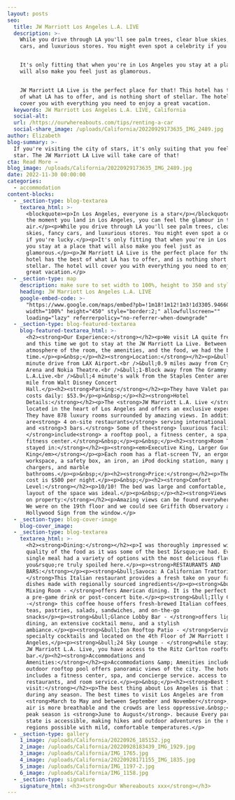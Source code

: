 ```yaml
---
layout: posts
seo:
  title: JW Marriott Los Angeles L.A. LIVE
  description: >-
    While you drive through LA you'll see palm trees, clear blue skies, fancy
    cars, and luxurious stores. You might even spot a celebrity if you're lucky.


    It's only fitting that when you're in Los Angeles you stay at a place that
    will also make you feel just as glamorous.


    JW Marriott LA Live is the perfect place for that! This hotel has the best
    of what LA has to offer, and is nothing short of stellar. The hotel will
    cover you with everything you need to enjoy a great vacation.
  keywords: JW Marriott Los Angeles L.A. LIVE, California
  social-alt:
  url: /https://ourwhereabouts.com/tips/renting-a-car
  social-share_image: /uploads/California/20220929173635_IMG_2489.jpg
author: Elizabeth
blog-summary: >-
  If you're visiting the city of stars, it's only suiting that you feel like a
  star. The JW Marriott LA Live will take care of that!
cta: Read More →
blog_image: /uploads/California/20220929173635_IMG_2489.jpg
date: 2022-11-30 00:00:00
categories:
  - accommodation
content-blocks:
  - _section-type: blog-textarea
    textarea_html: >-
      <blockquote><p>In Los Angeles, everyone is a star</p></blockquote><p>From
      the moment you land in Los Angeles, you can feel the glamour in the
      air.</p><p>While you drive through LA you'll see palm trees, clear blue
      skies, fancy cars, and luxurious stores. You might even spot a celebrity
      if you're lucky.</p><p>It's only fitting that when you're in Los Angeles
      you stay at a place that will also make you feel just as
      glamorous.</p><p>JW Marriott LA Live is the perfect place for that! This
      hotel has the best of what LA has to offer, and is nothing short of
      stellar. The hotel will cover you with everything you need to enjoy a
      great vacation.</p>
  - _section-type: map
    description: make sure to set width to 100%, height to 350 and style to border 2
    heading: JW Marriott Los Angeles L.A. LIVE
    google-embed-code: >-
      "https://www.google.com/maps/embed?pb=!1m18!1m12!1m3!1d3305.9466037391803!2d-118.2686599849637!3d34.04524078060786!2m3!1f0!2f0!3f0!3m2!1i1024!2i768!4f13.1!3m3!1m2!1s0x80c2c7b97afee08f%3A0x6eb7594db5ec0692!2sJW%20Marriott%20Los%20Angeles%20L.A.%20LIVE!5e0!3m2!1sen!2sil!4v1669664868742!5m2!1sen!2sil"
      width="100%" height="450" style="border:2;" allowfullscreen=""
      loading="lazy" referrerpolicy="no-referrer-when-downgrade"
  - _section-type: blog-featured-textarea
    blog-featured-textarea_html: >-
      <h2><strong>Our Experience:</strong></h2><p>We visit LA quite frequently,
      and this time we got to stay at the JW Marriott La Live. Between the
      atmosphere of the room, the amenities, and the food, we had the best
      time.</p><p>&nbsp;</p><h2><strong>Location:</strong></h2><p>&bull;20-30
      minute drive from LAX Airport.<br />&bull;0.9 miles away from Crypto.com
      Arena and Nokia Theatre.<br />&bull;1-Block away from The Grammy Museum at
      L.A.Live.<br />&bull;4 minute's walk from the Staples Center arena and a
      mile from Walt Disney Concert
      Hall.</p><h2><strong>Parking:</strong></h2><p>They have Valet parking that
      costs daily: $53.9</p><p>&nbsp;</p><h2><strong>Hotel
      Details:</strong></h2><p>The <strong>JW Marriott L.A. Live </strong>hotel,
      located in the heart of Los Angeles and offers an exclusive experience.
      They have 878 luxury rooms surrounded by amazing views. In addition, there
      are<strong> 4 on-site restaurants</strong> serving international cuisine
      and <strong>3 bars.</strong> Some of the<strong> luxurious facilities
      </strong>include<strong> a rooftop pool, a fitness center, a spa, and a
      fitness center.</strong>&nbsp;</p><p>&nbsp;</p><h2><strong>Room Type we
      stayed in:</strong></h2><p><strong><em>Executive King, Larger Guest Room 1
      King</em></strong></p><p>Each room has a flat-screen TV, an ergonomic
      workspace, a safety box, an iron, an iPod docking station, many ports for
      chargers, and marble
      bathrooms.</p><p>&nbsp;</p><h2><strong>Price:</strong></h2><p>The average
      cost is $500 per night.</p><p>&nbsp;</p><h2><strong>Comfort
      Level:</strong></h2><p>10/10! The bed was large and comfortable, and the
      layout of the space was ideal.</p><p>&nbsp;</p><h2><strong>Views to expect
      on property:</strong></h2><p>Amazing views can be found everywhere you go.
      We were on the 19th floor and we could see Griffith Observatory and the
      Hollywood Sign from the window.</p>
  - _section-type: blog-cover-image
    blog-cover_image:
  - _section-type: blog-textarea
    textarea_html: >-
      <h2><strong>Dining:</strong></h2><p>I was thoroughly impressed with the
      quality of the food as it was some of the best I&rsquo;ve had. Every
      single meal had a variety of options with the most delicious flavoring. So
      you&rsquo;re truly spoiled here.</p><p><strong>RESTAURANTS AND
      BARS:</strong></p><p><strong>&bull;Savoca: A Californian Trattoria -
      </strong>This Italian restaurant provides a fresh take on your favorite
      dishes made with regionally sourced ingredients</p><p><strong>&bull;The
      Mixing Room - </strong>offers American dining. It is the perfect place for
      a pre-game drink or post-concert bite.</p><p><strong>&bull;Illy Caffe
      -</strong> this coffee house offers fresh-brewed Italian coffees, herbal
      teas, pastries, salads, sandwiches, and on-the-go
      snacks</p><p><strong>&bull;Glance Lobby Bar - </strong>offers light
      dining, an extensive cocktail menu, and a stylish
      ambiance.</p><p><strong>&bull;Ion Rooftop Patio - </strong>Serving
      specialty cocktails and located on the 4th Floor of JW Marriott Los
      Angeles,</p><p><strong>&bull;24 Sky Lounge - </strong>while staying at the
      JW Marriott L.A. Live, you have access to the Ritz Carlton rooftop
      bar.</p><h2><strong>Accommodations and
      Amenities:</strong></h2><p>Accommodations &amp; Amenities include the
      outdoor rooftop pool offers panoramic views of the city. The hotel also
      includes a fitness center, spa, and concierge service. access to the
      restaurants, and room service.</p><p>&nbsp;</p><h2><strong>Best Season to
      visit:</strong></h2><p>The best thing about Los Angeles is that it's great
      during any season. The best times to visit Los Angeles are from
      <strong>March to May and between September and November</strong>, when the
      air is more breathable and the crowds are less oppressive.&nbsp;<br />The
      peak season is <strong>June to August</strong>. because Every part of the
      state is accessible, making hikes and outdoor adventures in the northern
      regions possible with mild, comfortable temperatures.</p>
  - _section-type: gallery
    1_image: /uploads/California/20220926_185152.jpg
    2_image: /uploads/California/20220928183439_IMG_1929.jpg
    3_image: /uploads/California/IMG_1765.jpg
    4_image: /uploads/California/20220928171155_IMG_1835.jpg
    5_image: /uploads/California/IMG_1197-2.jpg
    6_image: /uploads/California/IMG_1158.jpg
  - _section-type: signature
    signature_html: <h3><strong>Our Whereabouts xxx</strong></h3>
---
```

